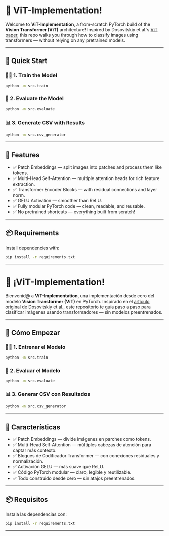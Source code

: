 # 🧠 ViT-Implementation!

Welcome to **ViT-Implementation**, a from-scratch PyTorch build of the **Vision Transformer (ViT)** architecture! Inspired by Dosovitskiy et al.’s [ViT paper](https://arxiv.org/abs/2010.11929), this repo walks you through how to classify images using transformers — without relying on any pretrained models.

---

## 🚀 Quick Start

### 🏋️‍♀️ 1. Train the Model
```bash
python -m src.train
```

### 🧠 2. Evaluate the Model
```bash
python -m src.evaluate
```

### 📊 3. Generate CSV with Results
```bash
python -m src.csv_generator
```

---

## 🧩 Features

- ✅ Patch Embeddings — split images into patches and process them like tokens.
- ✅ Multi-Head Self-Attention — multiple attention heads for rich feature extraction.
- ✅ Transformer Encoder Blocks — with residual connections and layer norm.
- ✅ GELU Activation — smoother than ReLU.
- ✅ Fully modular PyTorch code — clean, readable, and reusable.
- ✅ No pretrained shortcuts — everything built from scratch!

---

## 📦 Requirements

Install dependencies with:
```bash
pip install -r requirements.txt
```

---

# 🧠 ¡ViT-Implementation!

Bienvenid@ a **ViT-Implementation**, una implementación desde cero del modelo **Vision Transformer (ViT)** en PyTorch. Inspirado en el [artículo original](https://arxiv.org/abs/2010.11929) de Dosovitskiy et al., este repositorio te guía paso a paso para clasificar imágenes usando transformadores — sin modelos preentrenados.

---

## 🚀 Cómo Empezar

### 🏋️‍♀️ 1. Entrenar el Modelo
```bash
python -m src.train
```

### 🧠 2. Evaluar el Modelo
```bash
python -m src.evaluate
```

### 📊 3. Generar CSV con Resultados
```bash
python -m src.csv_generator
```

---

## 🧩 Características

- ✅ Patch Embeddings — divide imágenes en parches como tokens.
- ✅ Multi-Head Self-Attention — múltiples cabezas de atención para captar más contexto.
- ✅ Bloques de Codificador Transformer — con conexiones residuales y normalización.
- ✅ Activación GELU — más suave que ReLU.
- ✅ Código PyTorch modular — claro, legible y reutilizable.
- ✅ Todo construido desde cero — sin atajos preentrenados.

---

## 📦 Requisitos

Instala las dependencias con:
```bash
pip install -r requirements.txt
```

---

